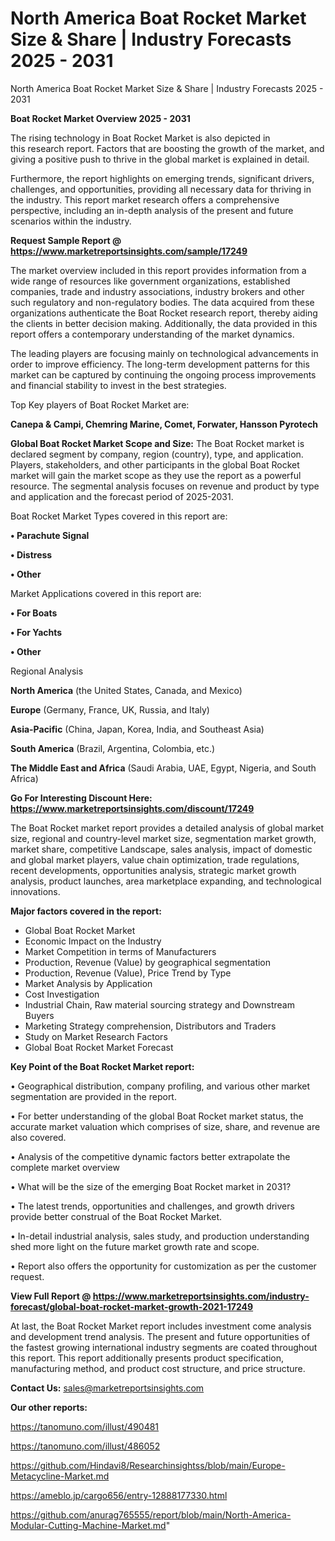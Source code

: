 # North America Boat Rocket Market Size & Share | Industry Forecasts 2025 - 2031
 North America Boat Rocket Market Size & Share | Industry Forecasts 2025 - 2031

<Strong> Boat Rocket Market Overview 2025 - 2031</strong>

The rising technology in Boat Rocket Market is also depicted in this research report. Factors that are boosting the growth of the market, and giving a positive push to thrive in the global market is explained in detail.

Furthermore, the report highlights on emerging trends, significant drivers, challenges, and opportunities, providing all necessary data for thriving in the industry. This report market research offers a comprehensive perspective, including an in-depth analysis of the present and future scenarios within the industry.

<strong>Request Sample Report @ <a href=https://www.marketreportsinsights.com/sample/17249>https://www.marketreportsinsights.com/sample/17249</a></strong>

The market overview included in this report provides information from a wide range of resources like government organizations, established companies, trade and industry associations, industry brokers and other such regulatory and non-regulatory bodies. The data acquired from these organizations authenticate the Boat Rocket research report, thereby aiding the clients in better decision making. Additionally, the data provided in this report offers a contemporary understanding of the market dynamics.

The leading players are focusing mainly on technological advancements in order to improve efficiency. The long-term development patterns for this market can be captured by continuing the ongoing process improvements and financial stability to invest in the best strategies.

Top Key players of Boat Rocket Market are:

<strong>Canepa & Campi, Chemring Marine, Comet, Forwater, Hansson Pyrotech</strong>

<strong><b>Global Boat Rocket Market Scope and Size:</b></strong>
The Boat Rocket market is declared segment by company, region (country), type, and application. Players, stakeholders, and other participants in the global Boat Rocket market will gain the market scope as they use the report as a powerful resource. The segmental analysis focuses on revenue and product by type and application and the forecast period of 2025-2031.

Boat Rocket Market Types covered in this report are:

<strong>• Parachute Signal

• Distress

• Other</strong>

Market Applications covered in this report are:

<strong>• For Boats

• For Yachts

• Other</strong> 

Regional Analysis

<strong>North America</strong> (the United States, Canada, and Mexico)

<strong>Europe</strong> (Germany, France, UK, Russia, and Italy)

<strong>Asia-Pacific</strong> (China, Japan, Korea, India, and Southeast Asia)

<strong>South America</strong> (Brazil, Argentina, Colombia, etc.)

<strong>The Middle East and Africa</strong> (Saudi Arabia, UAE, Egypt, Nigeria, and South Africa)

<strong>Go For Interesting Discount Here: <a href=https://www.marketreportsinsights.com/discount/17249>https://www.marketreportsinsights.com/discount/17249</a></strong>

The Boat Rocket market report provides a detailed analysis of global market size, regional and country-level market size, segmentation market growth, market share, competitive Landscape, sales analysis, impact of domestic and global market players, value chain optimization, trade regulations, recent developments, opportunities analysis, strategic market growth analysis, product launches, area marketplace expanding, and technological innovations.

<strong><b>Major factors covered in the report:</b></strong>
<ul>
  <li>Global Boat Rocket Market </li>
  <li>Economic Impact on the Industry</li>
  <li>Market Competition in terms of Manufacturers</li>
  <li>Production, Revenue (Value) by geographical segmentation</li>
  <li>Production, Revenue (Value), Price Trend by Type</li>
  <li>Market Analysis by Application</li>
  <li>Cost Investigation</li>
  <li>Industrial Chain, Raw material sourcing strategy and Downstream Buyers</li>
  <li>Marketing Strategy comprehension, Distributors and Traders</li>
  <li>Study on Market Research Factors</li>
  <li>Global Boat Rocket Market Forecast</li>
</ul>

<strong><b>Key Point of the Boat Rocket Market report:</b></strong>

• Geographical distribution, company profiling, and various other market segmentation are provided in the report.

• For better understanding of the global Boat Rocket market status, the accurate market valuation which comprises of size, share, and revenue are also covered.

• Analysis of the competitive dynamic factors better extrapolate the complete market overview

• What will be the size of the emerging Boat Rocket market in 2031?

• The latest trends, opportunities and challenges, and growth drivers provide better construal of the Boat Rocket Market.

• In-detail industrial analysis, sales study, and production understanding shed more light on the future market growth rate and scope.

• Report also offers the opportunity for customization as per the customer request.

<strong><b>View Full Report @ <a href=https://www.marketreportsinsights.com/industry-forecast/global-boat-rocket-market-growth-2021-17249>https://www.marketreportsinsights.com/industry-forecast/global-boat-rocket-market-growth-2021-17249</a></b></strong>


At last, the Boat Rocket Market report includes investment come analysis and development trend analysis. The present and future opportunities of the fastest growing international industry segments are coated throughout this report. This report additionally presents product specification, manufacturing method, and product cost structure, and price structure.

<strong>Contact Us:</strong>
sales@marketreportsinsights.com

<strong>Our other reports:</strong>

<a href=https://tanomuno.com/illust/490481>https://tanomuno.com/illust/490481</a>

<a href=https://tanomuno.com/illust/486052>https://tanomuno.com/illust/486052</a>

<a href=https://github.com/Hindavi8/Researchinsightss/blob/main/Europe-Metacycline-Market.md>https://github.com/Hindavi8/Researchinsightss/blob/main/Europe-Metacycline-Market.md</a>

<a href=https://ameblo.jp/cargo656/entry-12888177330.html>https://ameblo.jp/cargo656/entry-12888177330.html</a>

<a href=https://github.com/anurag765555/report/blob/main/North-America-Modular-Cutting-Machine-Market.md>https://github.com/anurag765555/report/blob/main/North-America-Modular-Cutting-Machine-Market.md</a>"

